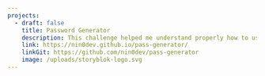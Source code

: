 ```yaml
---
projects:
  - draft: false
    title: Password Generator
    description: This challenge helped me understand properly how to use loops, objects, and more importantly the logic behind the Javascript language.
    link: https://nin0dev.github.io/pass-generator/
    linkGit: https://github.com/nin0dev/pass-generator
    image: /uploads/storyblok-logo.svg
---
```

